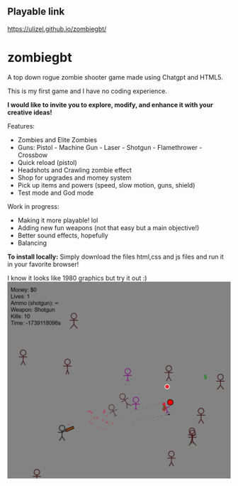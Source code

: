 ## Playable link
https://ulizel.github.io/zombiegbt/

# zombiegbt
A top down rogue zombie shooter game made using Chatgpt and HTML5.

This is my first game and I have no coding experience. 

**I would like to invite you to explore, modify, and enhance it with your creative ideas!**

Features:
- Zombies and Elite Zombies
- Guns: Pistol - Machine Gun - Laser - Shotgun - Flamethrower - Crossbow
- Quick reload (pistol)
- Headshots and Crawling zombie effect
- Shop for upgrades and momey system
- Pick up items and powers (speed, slow motion, guns, shield)
- Test mode and God mode

Work in progress:
- Making it more playable! lol
- Adding new fun weapons (not that easy but a main objective!)
- Better sound effects, hopefully
- Balancing


**To install locally:**
Simply download the files html,css and js files and run it in your favorite browser!

I know it looks like 1980 graphics but try it out :)
![Demo](https://github.com/ulizel/zombiegbt/blob/main/demo%20image.png)

